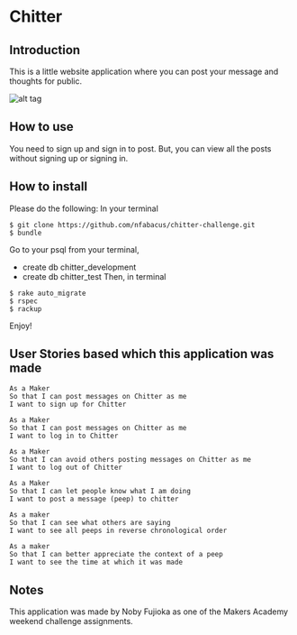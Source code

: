 Chitter
=================
## Introduction
This is a little website application where you can post your message and thoughts for public.

![alt tag](http://res.cloudinary.com/abacus/image/upload/v1470040526/Screen_Shot_2016-08-01_at_09.33.20_kkm8nn.png
  )

## How to use
You need to sign up and sign in to post.
But, you can view all the posts without signing up or signing in.

## How to install
Please do the following:
In your terminal
```
$ git clone https://github.com/nfabacus/chitter-challenge.git
$ bundle
```
Go to your psql from your terminal,
- create db chitter_development
- create db chitter_test
Then, in terminal
```
$ rake auto_migrate
$ rspec
$ rackup
```
Enjoy!

## User Stories based which this application was made

```
As a Maker
So that I can post messages on Chitter as me
I want to sign up for Chitter

As a Maker
So that I can post messages on Chitter as me
I want to log in to Chitter

As a Maker
So that I can avoid others posting messages on Chitter as me
I want to log out of Chitter

As a Maker
So that I can let people know what I am doing  
I want to post a message (peep) to chitter

As a maker
So that I can see what others are saying  
I want to see all peeps in reverse chronological order

As a maker
So that I can better appreciate the context of a peep
I want to see the time at which it was made
```
## Notes
This application was made by Noby Fujioka as one of the Makers Academy weekend challenge assignments.
